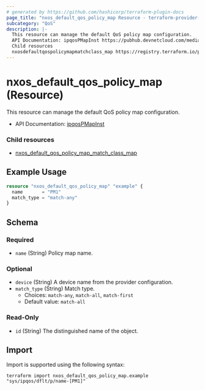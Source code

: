 ```yaml
---
# generated by https://github.com/hashicorp/terraform-plugin-docs
page_title: "nxos_default_qos_policy_map Resource - terraform-provider-nxos"
subcategory: "QoS"
description: |-
  This resource can manage the default QoS policy map configuration.
  API Documentation: ipqosPMapInst https://pubhub.devnetcloud.com/media/dme-docs-10-2-2/docs/Qos/ipqos:PMapInst/
  Child resources
  nxosdefaultqospolicymapmatchclass_map https://registry.terraform.io/providers/netascode/nxos/latest/docs/resources/default_qos_policy_map_match_class_map
---
```


# nxos_default_qos_policy_map (Resource)

This resource can manage the default QoS policy map configuration.

- API Documentation: [ipqosPMapInst](https://pubhub.devnetcloud.com/media/dme-docs-10-2-2/docs/Qos/ipqos:PMapInst/)

### Child resources

- [nxos_default_qos_policy_map_match_class_map](https://registry.terraform.io/providers/netascode/nxos/latest/docs/resources/default_qos_policy_map_match_class_map)

## Example Usage

```terraform
resource "nxos_default_qos_policy_map" "example" {
  name       = "PM1"
  match_type = "match-any"
}
```

<!-- schema generated by tfplugindocs -->
## Schema

### Required

- `name` (String) Policy map name.

### Optional

- `device` (String) A device name from the provider configuration.
- `match_type` (String) Match type.
  - Choices: `match-any`, `match-all`, `match-first`
  - Default value: `match-all`

### Read-Only

- `id` (String) The distinguished name of the object.

## Import

Import is supported using the following syntax:

```shell
terraform import nxos_default_qos_policy_map.example "sys/ipqos/dflt/p/name-[PM1]"
```
